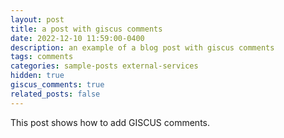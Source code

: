 ```yaml
---
layout: post
title: a post with giscus comments
date: 2022-12-10 11:59:00-0400
description: an example of a blog post with giscus comments
tags: comments
categories: sample-posts external-services
hidden: true
giscus_comments: true
related_posts: false
---
```


This post shows how to add GISCUS comments.
